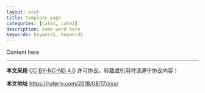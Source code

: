 ```yaml
---
layout: post
title: template page
categories: [cate1, cate2]
description: some word here
keywords: keyword1, keyword2
---
```


Content here

---

**本文采用** [CC BY-NC-ND 4.0](https://creativecommons.org/licenses/by-nc-nd/4.0/deed.zh) 许可协议。转载或引用时请遵守协议内容！

**本文地址** https://ruterly.com/2018/08/17/xxx/